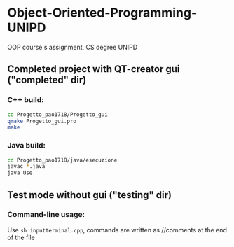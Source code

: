 # Object-Oriented-Programming-UNIPD
OOP course's assignment, CS degree UNIPD

## Completed project with QT-creator gui ("completed" dir)

### C++ build:
```sh
cd Progetto_pao1718/Progetto_gui
qmake Progetto_gui.pro
make
```
### Java build:
```sh
cd Progetto_pao1718/java/esecuzione
javac *.java
java Use
```
## Test mode without gui ("testing" dir)

### Command-line usage:
Use ```sh inputterminal.cpp```, commands are written as //comments at the end of the file

